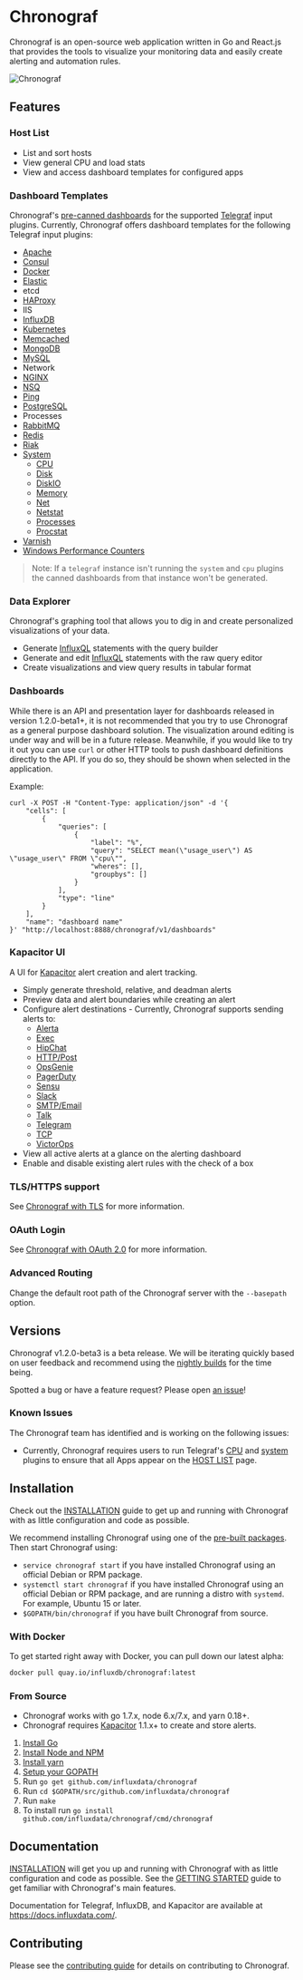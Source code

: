 # Chronograf

Chronograf is an open-source web application written in Go and React.js that provides the tools to visualize your monitoring data and easily create alerting and automation rules.

![Chronograf](https://github.com/influxdata/chronograf/blob/master/docs/images/overview-readme.png)

## Features

### Host List

* List and sort hosts
* View general CPU and load stats
* View and access dashboard templates for configured apps

### Dashboard Templates

Chronograf's [pre-canned dashboards](https://github.com/influxdata/chronograf/tree/master/canned) for the supported [Telegraf](https://github.com/influxdata/telegraf) input plugins.
Currently, Chronograf offers dashboard templates for the following Telegraf input plugins:

* [Apache](https://github.com/influxdata/telegraf/blob/master/plugins/inputs/apache)
* [Consul](https://github.com/influxdata/telegraf/blob/master/plugins/inputs/consul)
* [Docker](https://github.com/influxdata/telegraf/blob/master/plugins/inputs/docker)
* [Elastic](https://github.com/influxdata/telegraf/blob/master/plugins/inputs/elasticsearch)
* etcd
* [HAProxy](https://github.com/influxdata/telegraf/blob/master/plugins/inputs/haproxy)
* IIS
* [InfluxDB](https://github.com/influxdata/telegraf/blob/master/plugins/inputs/influxdb)
* [Kubernetes](https://github.com/influxdata/telegraf/blob/master/plugins/inputs/kubernetes)
* [Memcached](https://github.com/influxdata/telegraf/blob/master/plugins/inputs/memcached)
* [MongoDB](https://github.com/influxdata/telegraf/blob/master/plugins/inputs/mongodb)
* [MySQL](https://github.com/influxdata/telegraf/blob/master/plugins/inputs/mysql)
* Network
* [NGINX](https://github.com/influxdata/telegraf/blob/master/plugins/inputs/nginx)
* [NSQ](https://github.com/influxdata/telegraf/blob/master/plugins/inputs/nsq)
* [Ping](https://github.com/influxdata/telegraf/blob/master/plugins/inputs/ping)
* [PostgreSQL](https://github.com/influxdata/telegraf/blob/master/plugins/inputs/postgresql)
* Processes
* [RabbitMQ](https://github.com/influxdata/telegraf/blob/master/plugins/inputs/rabbitmq)
* [Redis](https://github.com/influxdata/telegraf/blob/master/plugins/inputs/redis)
* [Riak](https://github.com/influxdata/telegraf/blob/master/plugins/inputs/riak)
* [System](https://github.com/influxdata/telegraf/blob/master/plugins/inputs/system/SYSTEM_README.md)
    * [CPU](https://github.com/influxdata/telegraf/blob/master/plugins/inputs/system/CPU_README.md)
    * [Disk](https://github.com/influxdata/telegraf/blob/master/plugins/inputs/system/DISK_README.md)
    * [DiskIO](https://github.com/influxdata/telegraf/blob/master/plugins/inputs/system/disk.go#L136)
    * [Memory](https://github.com/influxdata/telegraf/blob/master/plugins/inputs/system/MEM_README.md)
    * [Net](https://github.com/influxdata/telegraf/blob/master/plugins/inputs/system/net.go)
    * [Netstat](https://github.com/influxdata/telegraf/blob/master/plugins/inputs/system/NETSTAT_README.md)
    * [Processes](https://github.com/influxdata/telegraf/blob/master/plugins/inputs/system/PROCESSES_README.md)
    * [Procstat](https://github.com/influxdata/telegraf/blob/master/plugins/inputs/procstat/README.md)
* [Varnish](https://github.com/influxdata/telegraf/blob/master/plugins/inputs/varnish)
* [Windows Performance Counters](https://github.com/influxdata/telegraf/blob/master/plugins/inputs/win_perf_counters)

> Note: If a `telegraf` instance isn't running the `system` and `cpu` plugins the canned dashboards from that instance won't be generated.

### Data Explorer

Chronograf's graphing tool that allows you to dig in and create personalized visualizations of your data.

* Generate [InfluxQL](https://docs.influxdata.com/influxdb/latest/query_language/) statements with the query builder
* Generate and edit [InfluxQL](https://docs.influxdata.com/influxdb/latest/query_language/) statements with the raw query editor
* Create visualizations and view query results in tabular format

### Dashboards

While there is an API and presentation layer for dashboards released in version 1.2.0-beta1+, it is not recommended that you try to use Chronograf as a general purpose dashboard solution. The visualization around editing is under way and will be in a future release. Meanwhile, if you would like to try it out you can use `curl` or other HTTP tools to push dashboard definitions directly to the API. If you do so, they should be shown when selected in the application.

Example:
```
curl -X POST -H "Content-Type: application/json" -d '{
    "cells": [
        {
            "queries": [
                {
                    "label": "%",
                    "query": "SELECT mean(\"usage_user\") AS \"usage_user\" FROM \"cpu\"",
                    "wheres": [],
                    "groupbys": []
                }
            ],
            "type": "line"
        }
    ],
    "name": "dashboard name"
}' "http://localhost:8888/chronograf/v1/dashboards"
```

### Kapacitor UI

A UI for [Kapacitor](https://github.com/influxdata/kapacitor) alert creation and alert tracking.

* Simply generate threshold, relative, and deadman alerts
* Preview data and alert boundaries while creating an alert
* Configure alert destinations - Currently, Chronograf supports sending alerts to:
  * [Alerta](https://docs.influxdata.com/kapacitor/latest/nodes/alert_node/#alerta)
  * [Exec](https://docs.influxdata.com/kapacitor/latest/nodes/alert_node/#exec)
  * [HipChat](https://docs.influxdata.com/kapacitor/latest/nodes/alert_node/#hipchat)
  * [HTTP/Post](https://docs.influxdata.com/kapacitor/latest/nodes/alert_node/#post)
  * [OpsGenie](https://docs.influxdata.com/kapacitor/latest/nodes/alert_node/#opsgenie)
  * [PagerDuty](https://docs.influxdata.com/kapacitor/latest/nodes/alert_node/#pagerduty)
  * [Sensu](https://docs.influxdata.com/kapacitor/latest/nodes/alert_node/#sensu)
  * [Slack](https://docs.influxdata.com/kapacitor/latest/nodes/alert_node/#slack)
  * [SMTP/Email](https://docs.influxdata.com/kapacitor/latest/nodes/alert_node/#email)
  * [Talk](https://docs.influxdata.com/kapacitor/latest/nodes/alert_node/#talk)
  * [Telegram](https://docs.influxdata.com/kapacitor/latest/nodes/alert_node/#telegram)
  * [TCP](https://docs.influxdata.com/kapacitor/latest/nodes/alert_node/#tcp)
  * [VictorOps](https://docs.influxdata.com/kapacitor/latest/nodes/alert_node/#victorops)
* View all active alerts at a glance on the alerting dashboard
* Enable and disable existing alert rules with the check of a box

### TLS/HTTPS support
See [Chronograf with TLS](https://github.com/influxdata/chronograf/blob/master/docs/tls.md) for more information.

### OAuth Login
See [Chronograf with OAuth 2.0](https://github.com/influxdata/chronograf/blob/master/docs/auth.md) for more information.

### Advanced Routing
Change the default root path of the Chronograf server with the `--basepath` option.

## Versions

Chronograf v1.2.0-beta3 is a beta release.
We will be iterating quickly based on user feedback and recommend using the [nightly builds](https://www.influxdata.com/downloads/) for the time being.

Spotted a bug or have a feature request?
Please open [an issue](https://github.com/influxdata/chronograf/issues/new)!

### Known Issues

The Chronograf team has identified and is working on the following issues:

* Currently, Chronograf requires users to run Telegraf's [CPU](https://github.com/influxdata/telegraf/blob/master/plugins/inputs/system/CPU_README.md) and [system](https://github.com/influxdata/telegraf/blob/master/plugins/inputs/system/SYSTEM_README.md) plugins to ensure that all Apps appear on the [HOST LIST](https://github.com/influxdata/chronograf/blob/master/docs/GETTING_STARTED.md#host-list) page.

## Installation

Check out the [INSTALLATION](https://github.com/influxdata/chronograf/blob/master/docs/INSTALLATION.md) guide to get up and running with Chronograf with as little configuration and code as possible.

We recommend installing Chronograf using one of the [pre-built packages](https://influxdata.com/downloads/#chronograf). Then start Chronograf using:

* `service chronograf start` if you have installed Chronograf using an official Debian or RPM package.
* `systemctl start chronograf` if you have installed Chronograf using an official Debian or RPM package, and are running a distro with `systemd`. For example, Ubuntu 15 or later.
* `$GOPATH/bin/chronograf` if you have built Chronograf from source.

### With Docker
To get started right away with Docker, you can pull down our latest alpha:

```sh
docker pull quay.io/influxdb/chronograf:latest
```

### From Source

* Chronograf works with go 1.7.x, node 6.x/7.x, and yarn 0.18+.
* Chronograf requires [Kapacitor](https://github.com/influxdata/kapacitor) 1.1.x+ to create and store alerts.

1. [Install Go](https://golang.org/doc/install)
1. [Install Node and NPM](https://nodejs.org/en/download/)
1. [Install yarn](https://yarnpkg.com/docs/install)
1. [Setup your GOPATH](https://golang.org/doc/code.html#GOPATH)
1. Run `go get github.com/influxdata/chronograf`
1. Run `cd $GOPATH/src/github.com/influxdata/chronograf`
1. Run `make`
1. To install run `go install github.com/influxdata/chronograf/cmd/chronograf`

## Documentation

[INSTALLATION](https://github.com/influxdata/chronograf/blob/master/docs/INSTALLATION.md) will get you up and running with Chronograf with as little configuration and code as possible.
See the [GETTING STARTED](https://github.com/influxdata/chronograf/blob/master/docs/GETTING_STARTED.md) guide to get familiar with Chronograf's main features.

Documentation for Telegraf, InfluxDB, and Kapacitor are available at https://docs.influxdata.com/.

## Contributing

Please see the [contributing guide](CONTRIBUTING.md) for details on contributing to Chronograf.
